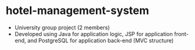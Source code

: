 hotel-management-system
=======================
- University group project (2 members)
- Developed using Java for application logic, JSP for application front-end, and PostgreSQL for application back-end (MVC structure)
